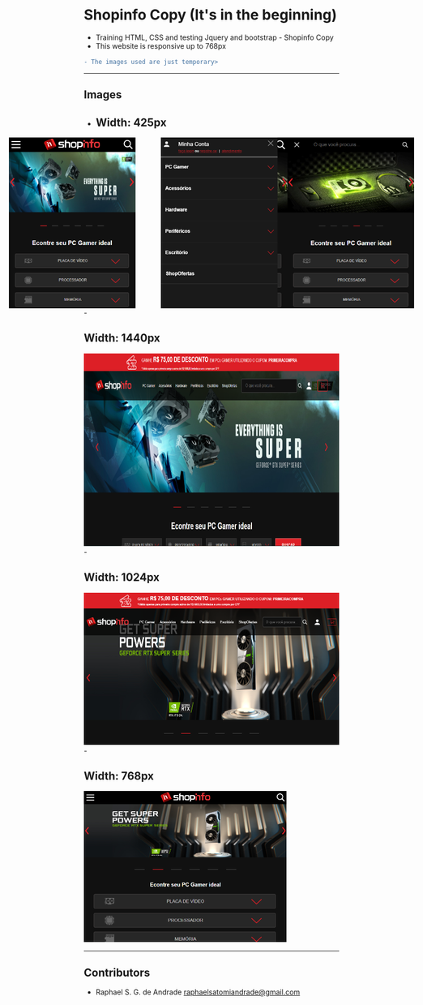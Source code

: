 # Shopinfo Copy (It's in the beginning) 

- Training HTML, CSS and testing Jquery and bootstrap - Shopinfo Copy
- This website is responsive up to 768px
```diff
- The images used are just temporary>
```
---
## Images
- <h2>Width: 425px</h2>
<div style="display: flex; justify-content: center">
 <img style="margin-right: 50px;"src="assets/images/site_425.png" width="250" height="337">
 <img src="assets/images/site_425_menu.png" width="250" height="337">
 <img src="assets/images/site_425_search.png" width="250" height="337">
</div>
- <h2>Width: 1440px</h2>
 <img src="assets/images/site_1440.png" width="880" height="380"> <br/>
- <h2>Width: 1024px</h2>
 <img src="assets/images/site_1024.png" width="540" height="300"> <br/>
- <h2>Width: 768px</h2>
 <img src="assets/images/site_768.png" width="400" height="298"> <br/>
 




---
## Contributors

- Raphael S. G. de Andrade <raphaelsatomiandrade@gmail.com>
